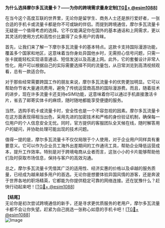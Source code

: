 **为什么选择摩尔多瓦流量卡？——为你的跨境需求量身定制[[TG💪+ @esim1088](https://t.me/s/esim1088)]**

在当今这个高度互联的世界里，无论你是留学生、商务人士还是旅行爱好者，一张合适的手机卡或流量卡都是你不可或缺的伴侣。而提到跨境通信，摩尔多瓦流量卡无疑是一个值得考虑的选择。它不仅能满足你在国外的基本通话和上网需求，更以其灵活的使用方式和高性价比赢得了众多用户的青睐。

首先，让我们来了解一下摩尔多瓦流量卡的基本特点。这款卡支持国际漫游功能，覆盖多个国家和地区，这意味着当你身处异国他乡时，无需担心信号问题，只需一张卡就能轻松实现语音通话、短信发送以及高速上网。此外，它的套餐设计非常人性化，用户可以根据自己的实际需要选择不同的流量包，从日常浏览到高清视频观看，总有一款适合你。

对于那些经常需要跨国工作的朋友来说，摩尔多瓦流量卡的优势更加明显。它可以帮助你节省大量通讯费用，避免了传统运营商高昂的国际漫游费。而且，随着技术的进步，现在许多流量卡还支持eSIM功能，这意味着你可以通过手机直接激活卡片，省去了邮寄实体卡的麻烦，随时随地都能享受便捷的服务。

当然，选购手机卡或流量卡时，安全性也是一个不容忽视的因素。摩尔多瓦流量卡在这方面表现得相当出色，采用先进的加密技术和严格的身份验证机制，确保每一位用户的个人信息安全无忧。同时，官方提供的客服团队全天候在线，随时解答用户的疑问，并协助处理可能出现的技术问题。

值得一提的是，摩尔多瓦流量卡不仅仅局限于个人使用，对于企业用户同样具有重要意义。它可以作为企业员工海外出差期间的工作通讯工具，帮助企业降低运营成本，提升工作效率。特别是对于跨境电商从业者而言，这张小小的卡片能够帮助他们及时获取市场信息，保持与客户的高效沟通。

总之，摩尔多瓦流量卡凭借其广泛的适用性、经济实惠的价格以及卓越的服务质量，已经成为越来越多用户的首选。无论你是想要体验异国风情的游客，还是奔波于世界各地的职场精英，它都能为你提供稳定可靠的网络连接。还在犹豫什么？赶快行动起来吧！[[TG💪+ @esim1088](https://t.me/s/esim1088)]

**【结尾】**  
无论你是初次尝试跨境通信的新手，还是寻求更优质服务的老用户，摩尔多瓦流量卡都不会让你失望。赶紧为自己挑选一张称心如意的手机卡吧！[[TG💪+ @esim1088](https://t.me/s/esim1088)]  
![Image](https://i.postimg.cc/4NQfJmqS/Snipaste-2025-05-13-00-14-12.png)